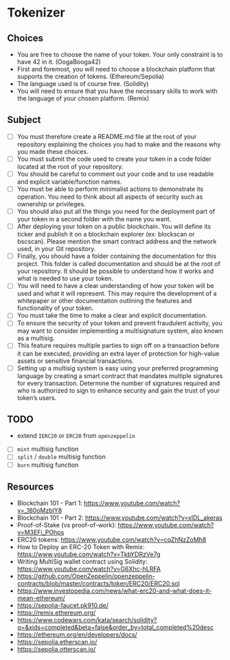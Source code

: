 # Tokenizer

## Choices

-   You are free to choose the name of your token. Your only constraint is to have 42 in it. (OogaBooga42)
-   First and foremost, you will need to choose a blockchain platform that supports the creation of tokens. (Ethereum/Sepolia)
-   The language used is of course free. (Solidity)
-   You will need to ensure that you have the necessary skills to work with the language of your chosen platform. (Remix)

## Subject

-   [ ] You must therefore create a README.md file at the root of your repository explaining the choices you had to make and the reasons why you made these choices.
-   [ ] You must submit the code used to create your token in a code folder located at the root of your repository.
-   [ ] You should be careful to comment out your code and to use readable and explicit variable/function names.
-   [ ] You must be able to perform minimalist actions to demonstrate its operation. You need to think about all aspects of security such as ownership or privileges.
-   [ ] You should also put all the things you need for the deployment part of your token in a second folder with the name you want.
-   [ ] After deploying your token on a public blockchain. You will define its ticker and publish it on a blockchain explorer (ex: blockscan or bscscan). Please mention the smart contract address and the network used, in your Git repository.
-   [ ] Finally, you should have a folder containing the documentation for this project. This folder is called documentation and should be at the root of your repository. It should be possible to understand how it works and what is needed to use your token.
-   [ ] You will need to have a clear understanding of how your token will be used and what it will represent. This may require the development of a whitepaper or other documentation outlining the features and functionality of your token.
-   [ ] You must take the time to make a clear and explicit documentation.
-   [ ] To ensure the security of your token and prevent fraudulent activity, you may want to consider implementing a multisignature system, also known as a multisig.
-   [ ] This feature requires multiple parties to sign off on a transaction before it can be executed, providing an extra layer of protection for high-value assets or sensitive financial transactions.
-   [ ] Setting up a multisig system is easy using your preferred programming language by creating a smart contract that mandates multiple signatures for every transaction. Determine the number of signatures required and who is authorized to sign to enhance security and gain the trust of your token’s users.

## TODO

-   extend `IERC20` or `ERC20` from `openzeppelin`
-   [ ] `mint` multisig function
-   [ ] `split` / `double` multisig function
-   [ ] `burn` multisig function

## Resources

-   Blockchain 101 - Part 1: https://www.youtube.com/watch?v=_160oMzblY8
-   Blockchain 101 - Part 2: https://www.youtube.com/watch?v=xIDL_akeras
-   Proof-of-Stake (vs proof-of-work): https://www.youtube.com/watch?v=M3EFi_POhps
-   ERC20 tokens: https://www.youtube.com/watch?v=cqZhNzZoMh8
-   How to Deploy an ERC-20 Token with Remix: https://www.youtube.com/watch?v=TkbYDRzVe7g
-   Writing MultiSig wallet contract using Solidity: https://www.youtube.com/watch?v=G6Xhc-hLRFA
-   https://github.com/OpenZeppelin/openzeppelin-contracts/blob/master/contracts/token/ERC20/ERC20.sol
-   https://www.investopedia.com/news/what-erc20-and-what-does-it-mean-ethereum/
-   https://sepolia-faucet.pk910.de/
-   https://remix.ethereum.org/
-   https://www.codewars.com/kata/search/solidity?q=&xids=completed&beta=false&order_by=total_completed%20desc
-   https://ethereum.org/en/developers/docs/
-   https://sepolia.etherscan.io/
-   https://sepolia.otterscan.io/
